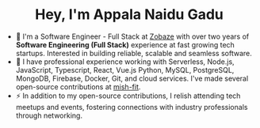 <h1 align='center'> Hey, I'm Appala Naidu Gadu </h1>

- 🔭 I'm a Software Engineer - Full Stack at [Zobaze](https://zobaze.com) with over two years of **Software Engineering (Full Stack)** experience at fast growing tech startups. Interested in building reliable, scalable and seamless software.
- 🌱 I have professional experience working with  Serverless, Node.js, JavaScript, Typescript, React, Vue.js Python, MySQL, PostgreSQL, MongoDB, Firebase, Docker, Git, and cloud services. I've made several open-source contributions at [mish-fit](https://github.com/mish-fit).
- ⚡ In addition to my open-source contributions, I relish attending tech meetups and events, fostering connections with industry professionals through networking.
